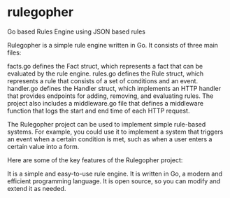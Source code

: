 # rulegopher
Go based Rules Engine using JSON based rules

Rulegopher is a simple rule engine written in Go. It consists of three main files:

facts.go defines the Fact struct, which represents a fact that can be evaluated by the rule engine.
rules.go defines the Rule struct, which represents a rule that consists of a set of conditions and an event.
handler.go defines the Handler struct, which implements an HTTP handler that provides endpoints for adding, removing, and evaluating rules.
The project also includes a middleware.go file that defines a middleware function that logs the start and end time of each HTTP request.

The Rulegopher project can be used to implement simple rule-based systems. For example, you could use it to implement a system that triggers an event when a certain condition is met, such as when a user enters a certain value into a form.

Here are some of the key features of the Rulegopher project:

It is a simple and easy-to-use rule engine.
It is written in Go, a modern and efficient programming language.
It is open source, so you can modify and extend it as needed.
